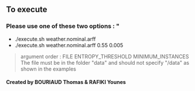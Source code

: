 ## To execute
### Please use one of these two options : "
- ./execute.sh weather.nominal.arff
- ./execute.sh weather.nominal.arff 0.55 0.005
> argument order : FILE ENTROPY_THRESHOLD MINIMUM_INSTANCES
> The file must be in the folder "data" and should not specify "/data" as shown in the examples

#### Created by BOURIAUD Thomas & RAFIKI Younes